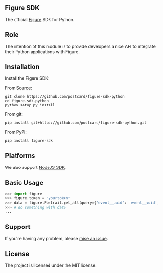 Figure SDK
---------

The official [Figure](https://figure.co/) SDK for Python.

Role
----

The intention of this module is to provide developers a nice API to integrate their Python applications with Figure.

Installation
------------

Install the Figure SDK:

From Source:
```
git clone https://github.com/postcard/figure-sdk-python
cd figure-sdk-python 
python setup.py install
```

From git:
```
pip install git+https://github.com/postcard/figure-sdk-python.git
```

From PyPi:
``` 
pip install figure-sdk
``` 


Platforms
---------

We also support [NodeJS SDK](https://github.com/postcard/figure-sdk-node).

Basic Usage
-----------

```python
>>> import figure
>>> figure.token = "yourtoken"
>>> data = figure.Portrait.get_all(query={'event__uuid': 'event__uuid', 'last': 10})
>>> # do something with data
...
```

Support
-------

If you're having any problem, please [raise an issue](https://github.com/postcard/figure-sdk-python/issues/new).


License
-------

The project is licensed under the MIT license.
